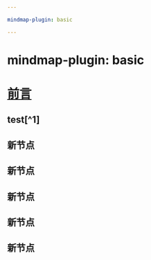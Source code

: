 ```yaml
---

mindmap-plugin: basic

---
```


# mindmap-plugin: basic
# [前言](https://hrl.boyuai.com/chapter/intro)
## test[^1]

## 新节点

## 新节点

## 新节点

## 新节点

## 新节点

